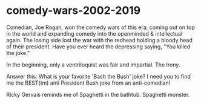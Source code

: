 # comedy-wars-2002-2019
Comedian, Joe Rogan, won the comedy wars of this era; coming out on top in the world and expanding comedy into the openminded &amp; intellectual again. The losing side lost the war with the redhead holding a bloody head of their president. Have you ever heard the depressing saying, "You killed the joke."

In the beginning, only a ventriloquist was fair and impartial. The Irony.

Answer this: What is your favorite 'Bash the Bush' joke? I need you to find me the BEST(tm) anti President Bush joke from an anti-comedian!

Ricky Gervais reminds me of Spaghetti in the bathtub. Spaghetti monster.
